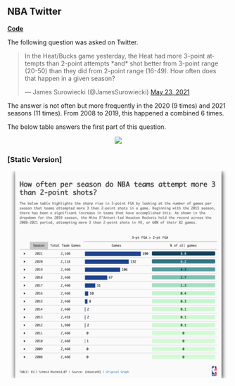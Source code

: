 ## NBA Twitter

[**Code**](https://github.com/schmid07/NBA-R/blob/main/code/05_threes_vs_two_table.Rmd)

The following question was asked on Twitter.

<blockquote class="twitter-tweet"><p lang="en" dir="ltr">In the Heat/Bucks game yesterday, the Heat had more 3-point attempts than 2-point attempts *and* shot better from 3-point range (20-50) than they did from 2-point range (16-49). How often does that happen in a given season?</p>&mdash; James Surowiecki (@JamesSurowiecki) <a href="https://twitter.com/JamesSurowiecki/status/1396422342214131712?ref_src=twsrc%5Etfw">May 23, 2021</a></blockquote> 

The answer is not often but more frequently in the 2020 (9 times) and 2021 seasons (11 times). From 2008 to 2019, this happened a combined 6 times.

The below table answers the first part of this question.

<p align = "center">
<img src = "http://g.recordit.co/ehqFfNwfl4.gif" width = "700">
</p>

### [**Static Version**]
![plots/05/threes_vs_two_table.png](https://raw.githubusercontent.com/schmid07/NBA-R/main/plots/05/05_threes_vs_two_table.png)
